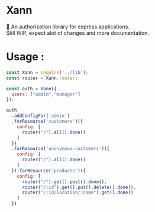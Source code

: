 # Xann
:cop: An authorization library for express applications. <br>
Still WIP, expect alot of changes and more documentation.


# Usage :

```javascript
const Xann = require('../lib');
const router = Xann.router;

const auth = Xann({
  users: ["admin","manager"]
});

auth
  .addConfigFor('admin')
  .forResource('customers')({
    config: [
      router("/").all().done()
    ]
  }) 
  .forResource('anonymous-customers')({
    config: [
      router("/").all().done()
    ]
  }).forResource('products')({
    config: [
      router("/").get().post().done(),
      router("/:id").get().put().delete().done(),
      router("/:id/location/:name").get().done()
    ]
  })
```